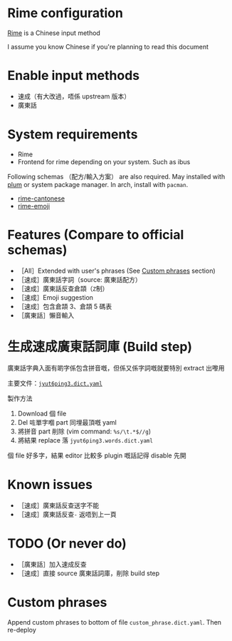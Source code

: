 # Rime configuration

[Rime] is a Chinese input method

I assume you know Chinese if you're planning to read this document

[rime]: https://rime.im/

# Enable input methods

- 速成（有大改過，唔係 upstream 版本）
- 廣東話

# System requirements

- Rime
- Frontend for rime depending on your system. Such as ibus

Following schemas （配方/輸入方案） are also required. May installed with [plum] or system
package manager. In arch, install with `pacman`.

[plum]: https://github.com/rime/plum

- [rime-cantonese](https://github.com/rime/rime-cantonese)
- [rime-emoji](https://github.com/rime/rime-emoji)

# Features (Compare to official schemas)

- ［All］Extended with user's phrases (See [Custom phrases](#custom-phrases) section)
- ［速成］廣東話字詞（source: 廣東話配方）
- ［速成］廣東話反查倉頡（`Z`制）
- ［速成］Emoji suggestion
- ［速成］包含倉頡 3、倉頡 5 碼表
- ［廣東話］懶音輸入

# 生成速成廣東話詞庫 (Build step)

廣東話字典入面有啲字係包含拼音嘅，但係又係字詞嘅就要特別 extract 出嚟用

主要文件：[`jyut6ping3.dict.yaml`](https://github.com/rime/rime-cantonese/blob/master/jyut6ping3.dict.yaml)

製作方法

1. Download 個 file
2. Del 咗單字嗰 part 同埋最頂嘅 yaml
3. 將拼音 part 削除 (vim command: `%s/\t.*$//g`)
4. 將結果 replace 落 `jyut6ping3.words.dict.yaml`

個 file 好多字，結果 editor 比較多 plugin 嘅話記得 disable 先開

# Known issues

- ［速成］廣東話反查送字不能
- ［速成］廣東話反查`-` 返唔到上一頁

# TODO (Or never do)

- ［廣東話］加入速成反查
- ［速成］直接 source 廣東話詞庫，削除 build step

# Custom phrases

Append custom phrases to bottom of file `custom_phrase.dict.yaml`. Then re-deploy
